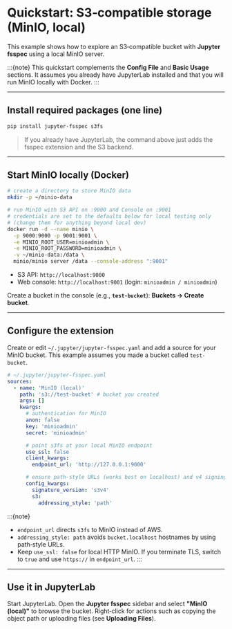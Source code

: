 # Quickstart: S3‑compatible storage (MinIO, local)

This example shows how to explore an S3‑compatible bucket with **Jupyter fsspec** using a local MinIO server.

:::{note}
This quickstart complements the **Config File** and **Basic Usage** sections. It assumes you already have JupyterLab installed and that you will run MinIO locally with Docker.
:::

---

## Install required packages (one line)

```bash
pip install jupyter-fsspec s3fs
```

> If you already have JupyterLab, the command above just adds the fsspec extension and the S3 backend.

---

## Start MinIO locally (Docker)

```bash
# create a directory to store MinIO data
mkdir -p ~/minio-data

# run MinIO with S3 API on :9000 and Console on :9001
# credentials are set to the defaults below for local testing only
# (change them for anything beyond local dev)
docker run -d --name minio \
  -p 9000:9000 -p 9001:9001 \
  -e MINIO_ROOT_USER=minioadmin \
  -e MINIO_ROOT_PASSWORD=minioadmin \
  -v ~/minio-data:/data \
  minio/minio server /data --console-address ":9001"
```

- S3 API: `http://localhost:9000`
- Web console: `http://localhost:9001` (login: `minioadmin / minioadmin`)

Create a bucket in the console (e.g., **`test-bucket`**): **Buckets → Create bucket**.

---

## Configure the extension

Create or edit `~/.jupyter/jupyter-fsspec.yaml` and add a source for your MinIO bucket. This example assumes you made a bucket called `test-bucket`.

```yaml
# ~/.jupyter/jupyter-fsspec.yaml
sources:
  - name: 'MinIO (local)'
    path: 's3://test-bucket' # bucket you created
    args: []
    kwargs:
      # authentication for MinIO
      anon: false
      key: 'minioadmin'
      secret: 'minioadmin'

      # point s3fs at your local MinIO endpoint
      use_ssl: false
      client_kwargs:
        endpoint_url: 'http://127.0.0.1:9000'

      # ensure path-style URLs (works best on localhost) and v4 signing
      config_kwargs:
        signature_version: 's3v4'
        s3:
          addressing_style: 'path'
```

:::{note}

- `endpoint_url` directs `s3fs` to MinIO instead of AWS.
- `addressing_style: path` avoids `bucket.localhost` hostnames by using path‑style URLs.
- Keep `use_ssl: false` for local HTTP MinIO. If you terminate TLS, switch to `true` and use `https://` in `endpoint_url`.
  :::

---

## Use it in JupyterLab

Start JupyterLab. Open the **Jupyter fsspec** sidebar and select **"MinIO (local)"** to browse the bucket. Right‑click for actions such as copying the object path or uploading files (see **Uploading Files**).
